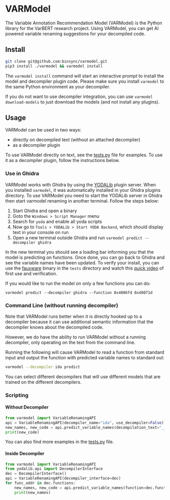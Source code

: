 # VARModel
The Variable Annotation Recommendation Model (VARModel) is the Python library for the VarBERT research project.
Using VARModel, you can get AI powered variable renaming suggestions for your decompiled code.

## Install 
```bash
git clone git@github.com:binsync/varmodel.git
pip3 install ./varmodel && varmodel install
```

The `varmodel install` command will start an interactive prompt to install the model and decompiler plugin code.
Please make sure you install `varmodel` to the same Python environment as your decompiler.

If you do not want to use decompiler integration, you can use `varmodel download-models` to just download the models (and not install any plugins).

## Usage
VARModel can be used in two ways:
- directly on decompiled text (without an attached decompiler)
- as a decompiler plugin 

To use VARModel directly on text, see the [tests.py](./tests/tests.py) file for examples. 
To use it as a decompiler plugin, follow the instructions below.

### Use in Ghidra 
VARModel works with Ghidra by using the [YODALib](https://github.com/binsync/yodalib) plugin server. 
When you installed `varmodel`, it was automatically installed in your Ghidra plugins directory.
To use VARModel you need to start the YODALib server in Ghidra then start varmodel renaming in another terminal. 
Follow the steps below:
1. Start Ghidra and open a binary
2. Goto the `Windows > Script Manager` menu
3. Search for `yoda` and enable all yoda scripts
4. Now go to `Tools > YODALib > Start YODA Backend`, which should display text in your console on run
5. Open a new terminal outside Ghidra and run `varmodel predict --decompiler ghidra`

In the new terminal you should see a loading bar informing you that the model is predicting on functions.
Once done, you can go back to Ghidra and see the variable names have been updated.
To verify your install, you can use the [fauxware](./tests/fauxware) binary in the `tests` directory and
watch this [quick video](https://youtu.be/TXNztXjOYq4) of first use and verification.

If you would like to run the model on only a few functions you can do:
``` 
varmodel predict --decompiler ghidra --function 0x4006fd 0x40071d 
```

### Command Line (without running decompiler)

Note that VARModel runs better when it is directly hooked up to a decompiler because it can use additional semantic information that the decompiler knows about the decompiled code.

However, we do have the ability to run VARModel without a running decompiler, only operating on the text from the command line.

Running the following will cause VARModel to read a function from standard input and output the function with predicted variable names to standard out:
```bash
varmodel --decompiler ida predict
```

You can select different decompilers that will use different models that are trained on the different decompilers.

### Scripting
#### Without Decompiler
```python
from varmodel import VariableRenamingAPI
api = VariableRenamingAPI(decompiler_name="ida", use_decompiler=False)
new_names, new_code = api.predict_variable_names(decompilation_text="__int64 sub_400664(char *a1,char *a2)\n {}", use_decompiler=False)
print(new_code)
```

You can also find more examples in the [tests.py](./tests/tests.py) file.

#### Inside Decompiler
```python
from varmodel import VariableRenamingAPI
from yodalib.api import DecompilerInterface
dec = DecompilerInterface()
api = VariableRenamingAPI(decompiler_interface=dec)
for func_addr in dec.functions:
    new_names, new_code = api.predict_variable_names(function=dec.functions[func_addr])
    print(new_names)
```
